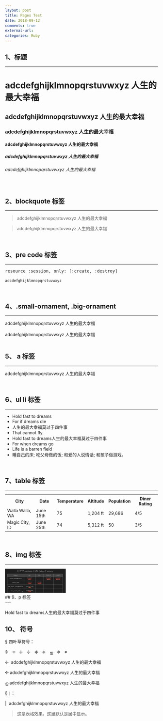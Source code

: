 ```yaml
---
layout: post
title: Pages Test
date: 2018-09-12
comments: true
external-url:
categories: Ruby
---
```




## 1、标题
---

<h1>  adcdefghijklmnopqrstuvwxyz 人生的最大幸福 </h1>

<h2>  adcdefghijklmnopqrstuvwxyz 人生的最大幸福 </h2>

<h3>  adcdefghijklmnopqrstuvwxyz 人生的最大幸福 </h3>

<h4>  adcdefghijklmnopqrstuvwxyz 人生的最大幸福 </h4>

<h5>  adcdefghijklmnopqrstuvwxyz 人生的最大幸福 </h5>

<h6>  adcdefghijklmnopqrstuvwxyz 人生的最大幸福 </h6>


<br>

## 2、blockquote 标签
---


<blockquote>adcdefghijklmnopqrstuvwxyz 人生的最大幸福</blockquote>

>adcdefghijklmnopqrstuvwxyz 人生的最大幸福 

<br>


## 3、pre code 标签
---

<pre>
resource :session, only: [:create, :destroy]	
</pre>

<code>adcdefghijklmnopqrstuvwxyz</code>

<br>




## 4、.small-ornament, .big-ornament<br>
---

<div class="small-ornament">
adcdefghijklmnopqrstuvwxyz 人生的最大幸福	
</div>
<br>
<div class="big-ornament">
adcdefghijklmnopqrstuvwxyz 人生的最大幸福	
</div>


<br>

## 5、 a 标签<br>
---


<a>adcdefghijklmnopqrstuvwxyz 人生的最大幸福</a>

<br>

## 6、ul li 标签
---
<ul>
  <li>Hold fast to dreams</li>
  <li>For if dreams die</li>
  <li>人生的最大幸福莫过于四件事</li>
  <li>That cannot fly.</li>
  <li>Hold fast to dreams人生的最大幸福莫过于四件事</li>
  <li>For when dreams go</li>
  <li>Life is a barren field</li>
  <li>睡自己的床; 吃父母做的饭; 和爱的人说情话; 和孩子做游戏。</li>
</ul>

<br>

## 7、table 标签
---
<table>
      <tr>
         <th>City</th>
         <th>Date</th>
         <th>Temperature</th>
         <th>Altitude</th>
         <th>Population</th>
         <th>Diner Rating</th>
      </tr>
      <tr>
         <td>Walla Walla, WA</td>
         <td>June 15th</td>
         <td>75</td>
         <td>1,204 ft</td>
         <td>29,686</td>
         <td>4/5</td>
      </tr>
      <tr>
         <td>Magic City, ID</td>
         <td>June 25th</td>
         <td>74</td>
         <td>5,312 ft</td>
         <td>50</td>
         <td>3/5</td>
      </tr>
   </table>


<br>

## 8、img 标签<br>
---

<img src="/image/routes.jpg" alt="Het meisje met de parel" width="200px" height="80px" style="margin:0"> 

<br>
## 9、p 标签<br>
---

<p>Hold fast to dreams人生的最大幸福莫过于四件事</p>


## 10、  符号 

&sect;&nbsp;四叶草符号：

❈　✠　✢　✣　✤　✥　ஐ　❃　※

✢&nbsp; adcdefghijklmnopqrstuvwxyz 人生的最大幸福 

✣ adcdefghijklmnopqrstuvwxyz 人生的最大幸福

ஐ adcdefghijklmnopqrstuvwxyz 人生的最大幸福

&sect;&nbsp;`|`：


|&nbsp; adcdefghijklmnopqrstuvwxyz 人生的最大幸福

>这是表格效果，这里默认是居中显示。

